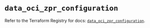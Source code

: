 # `data_oci_zpr_configuration`

Refer to the Terraform Registry for docs: [`data_oci_zpr_configuration`](https://registry.terraform.io/providers/oracle/oci/7.19.0/docs/data-sources/zpr_configuration).
